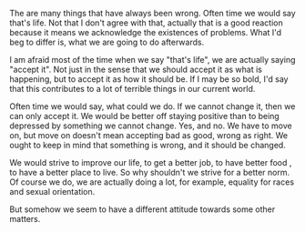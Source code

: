 The are many things that have always been wrong. Often time we would say that's life. Not that I don't agree with that, actually that is a good reaction because it means we acknowledge the existences of problems. What I'd beg to differ is, what we are going to do afterwards.

I am afraid most of the time when we say "that's life", we are actually saying "accept it". Not just in the sense that we should accept it as what is happening, but to accept it as how it should be. If I may be so bold, I'd say that this contributes to a lot of terrible things in our current world.

Often time we would say, what could we do. If we cannot change it, then we can only accept it. We would be better off staying positive than to being depressed by something we cannot change. Yes, and no. We have to move on, but move on doesn't mean accepting bad as good, wrong as right. We ought to keep in mind that something is wrong, and it should be changed.

We would strive to improve our life, to get a better job, to have better food , to have a better place to live. So why shouldn't we strive for a better norm. Of course we do, we are actually doing a lot, for example, equality for races and sexual orientation.

But somehow we seem to have a different attitude towards some other matters.